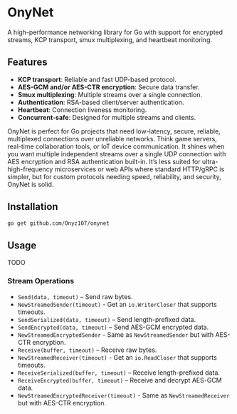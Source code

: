 # OnyNet

A high-performance networking library for Go with support for encrypted streams, KCP transport, smux multiplexing, and heartbeat monitoring.

## Features
- **KCP transport**: Reliable and fast UDP-based protocol.
- **AES-GCM and/or AES-CTR encryption**: Secure data transfer.
- **Smux multiplexing**: Multiple streams over a single connection.
- **Authentication**: RSA-based client/server authentication.
- **Heartbeat**: Connection liveness monitoring.
- **Concurrent-safe**: Designed for multiple streams and clients.

OnyNet is perfect for Go projects that need low-latency, secure, reliable, multiplexed connections over unreliable networks.
Think game servers, real-time collaboration tools, or IoT device communication. It shines when you want multiple
independent streams over a single UDP connection with AES encryption and RSA authentication built-in. It’s less suited
for ultra-high-frequency microservices or web APIs where standard HTTP/gRPC is simpler, but for custom protocols
needing speed, reliability, and security, OnyNet is solid.

## Installation
```bash
go get github.com/Onyz107/onynet
````

## Usage

TODO

### Stream Operations

* `Send(data, timeout)` – Send raw bytes.
* `NewStreamedSender(timeout)` - Get an `io.WriterCloser` that supports timeouts.
* `SendSerialized(data, timeout)` – Send length-prefixed data.
* `SendEncrypted(data, timeout)` – Send AES-GCM encrypted data.
* `NewStreamedEncryptedSender` - Same as `NewStreamedSender` but with AES-CTR encryption.
* `Receive(buffer, timeout)` – Receive raw bytes.
* `NewStreamedReceiver(timeout)` - Get an `io.ReadCloser` that supports timeouts.
* `ReceiveSerialized(buffer, timeout)` – Receive length-prefixed data.
* `ReceiveEncrypted(buffer, timeout)` – Receive and decrypt AES-GCM data.
* `NewStreamedEncryptedReceiver(timeout)` - Same as `NewStreamedReceiver` but with AES-CTR encryption.

